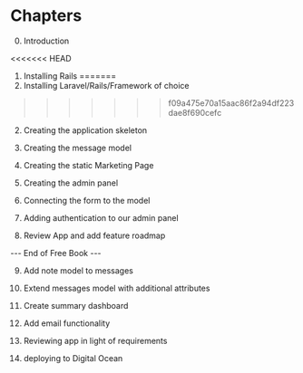 # Chapters

0. Introduction

<<<<<<< HEAD
1. Installing Rails
=======
1. Installing Laravel/Rails/Framework of choice
>>>>>>> f09a475e70a15aac86f2a94df223dae8f690cefc

2. Creating the application skeleton

3. Creating the message model

4. Creating the static Marketing Page

5. Creating the admin panel

6. Connecting the form to the model

7. Adding authentication to our admin panel

8. Review App and add feature roadmap

--- End of Free Book ---

9. Add note model to messages

10. Extend messages model with additional attributes

11. Create summary dashboard

12. Add email functionality

13. Reviewing app in light of requirements

14. deploying to Digital Ocean
